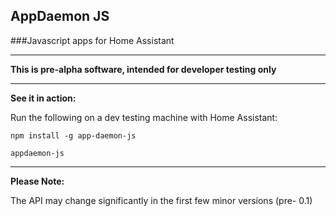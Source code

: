 AppDaemon JS
------

###Javascript apps for Home Assistant

-----

**This is pre-alpha software, intended for developer testing only**

_________

**See it in action:**

Run the following on a dev testing machine with Home Assistant:

`npm install -g app-daemon-js`

`appdaemon-js`

---------

**Please Note:**

The API may change significantly in the first few minor versions (pre- 0.1)

